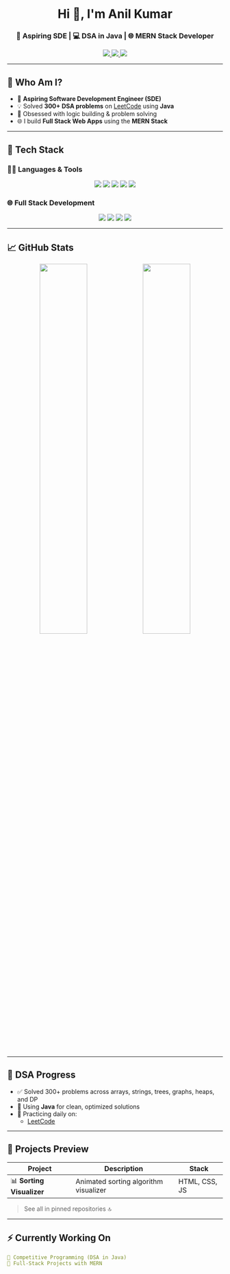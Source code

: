 <h1 align="center">Hi 👋, I'm Anil Kumar</h1>
<h3 align="center">🚀 Aspiring SDE | 💻 DSA in Java | 🌐 MERN Stack Developer</h3>

<p align="center">
  <a href="https://leetcode.com/u/anil342zv/" target="_blank">
    <img src="https://img.shields.io/badge/LeetCode-FFA116?style=for-the-badge&logo=leetcode&logoColor=white"/>
  </a>
  <a href="https://www.linkedin.com/in/anil-kumar-37b151292/" target="_blank">
    <img src="https://img.shields.io/badge/LinkedIn-0077B5?style=for-the-badge&logo=linkedin&logoColor=white"/>
  </a>
  <a href="nagapuri.anil.tech@example.com">
    <img src="https://img.shields.io/badge/Gmail-D14836?style=for-the-badge&logo=gmail&logoColor=white"/>
  </a>
</p>

---

## 📌 Who Am I?

- 🎯 **Aspiring Software Development Engineer (SDE)**
- 💡 Solved **300+ DSA problems** on [LeetCode](https://leetcode.com/u/anil342zv/) using **Java**
- 🧠 Obsessed with logic building & problem solving
- 🌐 I build **Full Stack Web Apps** using the **MERN Stack**


---

## 🚀 Tech Stack

### 👨‍💻 Languages & Tools
<p align="center">
  <img src="https://img.shields.io/badge/Java-ED8B00?style=for-the-badge&logo=openjdk&logoColor=white"/>
  <img src="https://img.shields.io/badge/JavaScript-F7DF1E?style=for-the-badge&logo=javascript&logoColor=black"/>
  <img src="https://img.shields.io/badge/HTML5-E34F26?style=for-the-badge&logo=html5&logoColor=white"/>
  <img src="https://img.shields.io/badge/CSS3-1572B6?style=for-the-badge&logo=css3&logoColor=white"/>
  <img src="https://img.shields.io/badge/Git-F05032?style=for-the-badge&logo=git&logoColor=white"/>
</p>

### 🌐 Full Stack Development
<p align="center">
  <img src="https://img.shields.io/badge/React-61DAFB?style=for-the-badge&logo=react&logoColor=black"/>
  <img src="https://img.shields.io/badge/Node.js-339933?style=for-the-badge&logo=node.js&logoColor=white"/>
  <img src="https://img.shields.io/badge/Express.js-000000?style=for-the-badge&logo=express&logoColor=white"/>
  <img src="https://img.shields.io/badge/MongoDB-47A248?style=for-the-badge&logo=mongodb&logoColor=white"/>
</p>

---

## 📈 GitHub Stats

<p align="center">
  <img src="https://github-readme-stats.vercel.app/api?username=your_github_username&show_icons=true&theme=tokyonight" width="47%" />
  <img src="https://github-readme-stats.vercel.app/api/top-langs/?username=your_github_username&layout=compact&theme=tokyonight" width="47%"/>
</p>

---

## 🧠 DSA Progress

- ✅ Solved 300+ problems across arrays, strings, trees, graphs, heaps, and DP
- 💪 Using **Java** for clean, optimized solutions
- 🔁 Practicing daily on:
  - [LeetCode](https://leetcode.com/u/anil342zv/)
  

---

## 🌟 Projects Preview

| Project | Description | Stack |
|--------|-------------|-------|
| 📊 **Sorting Visualizer** | Animated sorting algorithm visualizer | HTML, CSS, JS |

> See all in pinned repositories 🔝

---

## ⚡ Currently Working On

```yaml
🔸 Competitive Programming (DSA in Java)
🔸 Full-Stack Projects with MERN
